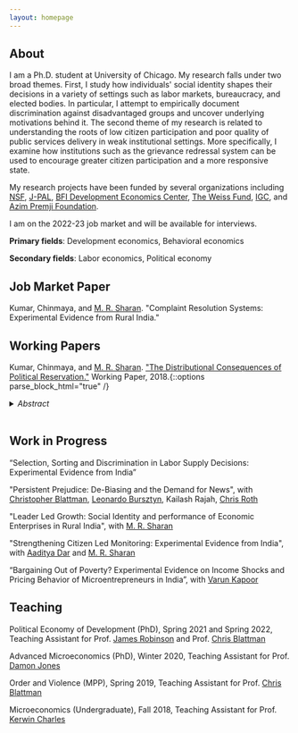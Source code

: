 ```yaml
---
layout: homepage
---
```


## About

I am a Ph.D. student at University of Chicago. My research falls under two broad themes. First, I study how individuals' social identity shapes their decisions in a variety of settings such as labor markets, bureaucracy, and elected bodies. In particular, I attempt to empirically document discrimination against disadvantaged groups and uncover underlying motivations behind it. The second theme of my research is related to understanding the roots of low citizen participation and poor quality of public services delivery in weak institutional settings. More specifically, I examine how institutions such as the grievance redressal system can be used to encourage greater citizen participation and a more responsive state. 

My research projects have been funded by several organizations including [NSF](), [J-PAL](https://www.povertyactionlab.org/), [BFI Development Economics Center](https://bfi.uchicago.edu/centers-programs/development-economics-center/), [The Weiss Fund](https://bfi.uchicago.edu/the-weiss-fund/), [IGC](https://www.theigc.org/), and [Azim Premji Foundation](https://azimpremjifoundation.org/). 

I am on the 2022-23 job market and will be available for interviews.

**Primary fields**: Development economics, Behavioral economics

**Secondary fields**: Labor economics, Political economy


## Job Market Paper
Kumar, Chinmaya, and [M. R. Sharan](https://www.mrsharan.com/). "Complaint Resolution Systems: Experimental Evidence from Rural India."

## Working Papers

Kumar, Chinmaya, and [M. R. Sharan](https://www.mrsharan.com/). ["The Distributional Consequences of Political Reservation."](/research/reservation.pdf) Working Paper, 2018.{::options parse_block_html="true" /} <details><summary markdown="span"><em>Abstract</em></summary> A key goal of affirmative action policies is to reduce disparities between disadvantaged minority groups and others. We study one such policy: mandated political representation in favor
of low caste (Scheduled Castes/SC) groups in India. Using secondary data on public goods from
across 45,000 villages, private assets from over 17 million rural households, political candidacy
data from over 300,000 local jurisdictions and a primary survey of nearly 8,000 households from
Bihar, we study how political reservation affects inter-group disparities in the short- and long run.
Using a regression discontinuity design framework, we show that political reservation in
favor of SCs for the post of local government head (a) lowers SC-non-SC disparities in access to
public goods in the short-run (5 years later) and long-run (13 years later) (b) lowers inter-group
private asset inequality modestly in the short-run and substantially in the long-run (c) dampens
asset accumulation abilities of the dominant non-minority sub-castes in the short-run (d) has no
efficiency consequences in the short-run and (e) increases political participation and presence of
low caste members in local government in the long-run. Turning to mechanisms, we show that
government programs are better targeted towards low castes in reserved constituencies. Our
results suggest a virtuous cycle between political representation and resource access, which reap
significant benefits for minority groups in the long run.  
</details>&nbsp;

## Work in Progress

“Selection, Sorting and Discrimination in Labor Supply Decisions: Experimental Evidence from India” 

"Persistent Prejudice: De-Biasing and the Demand for News", with [Christopher Blattman](https://chrisblattman.com/), [Leonardo Bursztyn](https://home.uchicago.edu/bursztyn/index.html), Kailash Rajah, [Chris Roth](https://sites.google.com/site/chrisrotheconomics/home) 

"Leader Led Growth: Social Identity and performance of Economic Enterprises in Rural India", with [M. R. Sharan](https://www.mrsharan.com/)

"Strengthening Citizen Led Monitoring: Experimental Evidence from India", with [Aaditya Dar](https://aadityadar.com/) and [M. R. Sharan](https://www.mrsharan.com/)

“Bargaining Out of Poverty? Experimental Evidence on Income Shocks and Pricing Behavior of Microentrepreneurs in India”, with [Varun Kapoor](https://sites.google.com/view/varunk/)

## Teaching

Political Economy of Development (PhD), Spring 2021 and Spring 2022, Teaching Assistant for Prof. [James Robinson](https://voices.uchicago.edu/jamesrobinson/https://voices.uchicago.edu/jamesrobinson/) and Prof. [Chris Blattman](https://chrisblattman.com/)

Advanced Microeconomics (PhD), Winter 2020, Teaching Assistant for Prof. [Damon Jones](https://home.uchicago.edu/~j1s/)

Order and Violence (MPP), Spring 2019, Teaching Assistant for Prof. [Chris Blattman](https://chrisblattman.com/)

Microeconomics (Undergraduate), Fall 2018, Teaching Assistant for Prof. [Kerwin Charles](https://kerwin-charles.squarespace.com/)


 

